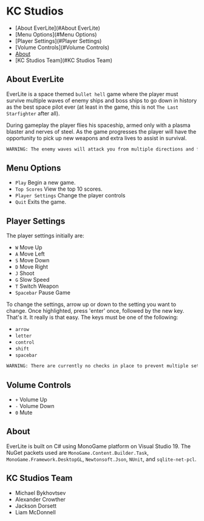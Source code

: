 # KC Studios

 - [About EverLite](#About EverLite)
 - [Menu Options](#Menu Options)
 - [Player  Settings](#Player Settings)
 - [Volume Controls](#Volume Controls)
 - [About](#About)
 - [KC Studios Team](#KC Studios Team)

## About EverLite

EverLite is a space themed `bullet hell` game where the player must survive multiple waves of enemy ships and boss ships to go down in history as the best space pilot ever (at least in the game, this is not `The Last Starfighter` after all).

During gameplay the player flies his spaceship, armed only with a plasma blaster and nerves of steel. As the game progresses the player will have the opportunity to pick up new weapons and extra lives to assist in survival.

```sh
WARNING: The enemy waves will attack you from multiple directions and fly in seemingly random patterns... (or is there a reason behind there alien thinking?)
```

## Menu Options

 - `Play` Begin a new game.
 - `Top Scores` View the top 10 scores.
 - `Player Settings` Change the player controls
 - `Quit` Exits the game.

## Player  Settings

The player settings initially are:

 - `W` Move Up
 - `A` Move Left
 - `S` Move Down
 - `D` Move Right
 - `J` Shoot
 - `G` Slow Speed
 - `T` Switch Weapon
 - `Spacebar` Pause Game
 
To change the settings, arrow up or down to the setting you want to change. Once highlighted, press 'enter' once, followed by the new key. That's it. It really is that easy.
The keys must be one of the following:

 - `arrow`
 - `letter`
 - `control`
 - `shift`
 - `spacebar`

```sh
WARNING: There are currently no checks in place to prevent multiple settings using the same key.
```

## Volume Controls

 - `+` Volume Up
 - `-` Volume Down
 - `0` Mute

## About

EverLite is built on C# using MonoGame platform on Visual Studio 19. The NuGet packets used are `MonoGame.Content.Builder.Task`, `MonoGame.Framework.DesktopGL`, `Newtonsoft.Json`, `NUnit`, and `sqlite-net-pcl`.

## KC Studios Team

 - Michael Bykhovtsev
 - Alexander Crowther
 - Jackson Dorsett
 - Liam McDonnell